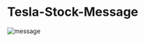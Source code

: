 # Tesla-Stock-Message
![message](https://user-images.githubusercontent.com/77683536/118280955-52d57580-b4ea-11eb-8eca-5f8c3c1bfa19.jpeg)

